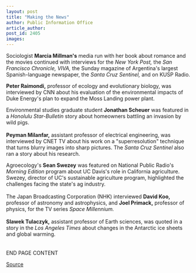```yaml
---
layout: post
title: "Making the News"
author: Public Information Office
article_author: 
post_id: 2405
images:
---
```


<p>
  Sociologist <b>Marcia Millman's</b> media run with her book about romance and the movies continued with interviews for the <i>New York Post,</i> the <i>San Francisco Chronicle,</i> <i>VIVA,</i> the Sunday magazine of Argentina's largest Spanish-language newspaper, the <i>Santa Cruz Sentinel,</i> and on KUSP Radio.
</p>
<p>
  <b>Peter Raimondi,</b> professor of ecology and evolutionary biology, was interviewed by CNN about his evaluation of the environmental impacts of Duke Energy's plan to expand the Moss Landing power plant.
</p>
<p>
  Environmental studies graduate student <b>Jonathan Scheuer</b> was featured in a <i>Honolulu Star-Bulletin</i> story about homeowners battling an invasion by wild pigs.<br>
  <br>
  <b>Peyman Milanfar,</b> assistant professor of electrical engineering, was interviewed by CNET TV about his work on a "superresolution" technique that turns blurry images into sharp pictures. The <i>Santa Cruz Sentinel</i> also ran a story about his research.
</p>
<p>
  Agroecology's <b>Sean Swezey</b> was featured on National Public Radio's <i>Morning Edition</i> program about UC Davis's role in California agriculture. Swezey, director of UC's sustainable agriculture program, highlighted the challenges facing the state's ag industry.<br>
  <br>
  The Japan Broadcasting Corporation (NHK) interviewed <b>David Koo,</b> professor of astronomy and astrophysics, and <b>Joel Primack,</b> professor of physics, for the TV series <i>Space Millennium.</i><br>
  <br>
  <b>Slawek Tulaczyk,</b> assistant professor of Earth sciences, was quoted in a story in the <i>Los Angeles Times</i> about changes in the Antarctic ice sheets and global warming.<br>
  <br>
  <br>
  END PAGE CONTENT
</p>
<p><a href="http://www1.ucsc.edu/currents/00-01/05-28/makenews.html" title="Permalink to makenews">Source</a></p>

